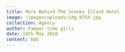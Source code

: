 ```yaml
---
title: More Behind The Scenes Island Hotel
image: /images/uploads/img_0754.jpg
collection: Agency
author: Pamper time girls
date: 14th May 2018
content: bbb
---
```


